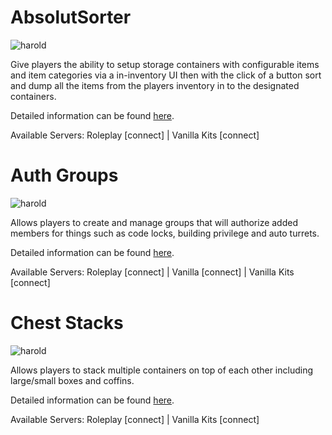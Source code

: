 # AbsolutSorter
![harold](/harold.jpeg)

Give players the ability to setup storage containers with configurable items and item categories via a in-inventory UI then with the click of a button sort and dump all the items from the players inventory in to the designated containers.

Detailed information can be found [here](plugins/modal/test-2).

Available Servers: Roleplay [connect] | Vanilla Kits [connect]

# Auth Groups
![harold](/harold.jpeg)

Allows players to create and manage groups that will authorize added members for things such as code locks, building privilege and auto turrets.

Detailed information can be found [here](plugins/modal/test-2).

Available Servers: Roleplay [connect] | Vanilla [connect] | Vanilla Kits [connect]

# Chest Stacks
![harold](/harold.jpeg)

Allows players to stack multiple containers on top of each other including large/small boxes and coffins.

Detailed information can be found [here](plugins/modal/test-2).

Available Servers: Roleplay [connect] | Vanilla Kits [connect]
